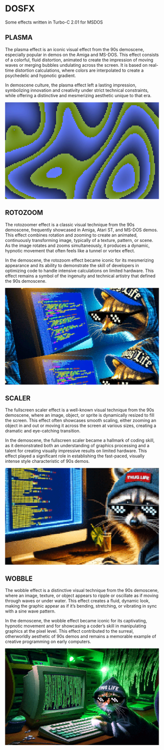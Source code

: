 # DOSFX

Some effects written in Turbo-C 2.01 for MSDOS 

## PLASMA

The plasma effect is an iconic visual effect from the 90s demoscene, especially popular in demos on the Amiga and MS-DOS. This effect consists of a colorful, fluid distortion, animated to create the impression of moving waves or merging bubbles undulating across the screen. It is based on real-time distortion calculations, where colors are interpolated to create a psychedelic and hypnotic gradient.

In demoscene culture, the plasma effect left a lasting impression, symbolizing innovation and creativity under strict technical constraints, while offering a distinctive and mesmerizing aesthetic unique to that era.

![Plasma](PLASMA/plasma.png)

## ROTOZOOM

The rotozoomer effect is a classic visual technique from the 90s demoscene, frequently showcased in Amiga, Atari ST, and MS-DOS demos. This effect combines rotation and zooming to create an animated, continuously transforming image, typically of a texture, pattern, or scene. As the image rotates and zooms simultaneously, it produces a dynamic, hypnotic movement that often feels like a tunnel or vortex effect.

In the demoscene, the rotozoom effect became iconic for its mesmerizing appearance and its ability to demonstrate the skill of developers in optimizing code to handle intensive calculations on limited hardware. This effect remains a symbol of the ingenuity and technical artistry that defined the 90s demoscene.

![Rotozoom](ROTOZOOM/rotozoom.png)

## SCALER

The fullscreen scaler effect is a well-known visual technique from the 90s demoscene, where an image, object, or sprite is dynamically resized to fill the screen. This effect often showcases smooth scaling, either zooming an object in and out or moving it across the screen at various sizes, creating a dramatic and eye-catching transition. 

In the demoscene, the fullscreen scaler became a hallmark of coding skill, as it demonstrated both an understanding of graphics processing and a talent for creating visually impressive results on limited hardware. This effect played a significant role in establishing the fast-paced, visually intense style characteristic of 90s demos.

![Scaler](SCALER/scaler.png)

## WOBBLE

The wobble effect is a distinctive visual technique from the 90s demoscene, where an image, texture, or object appears to ripple or oscillate as if moving through waves or under water. This effect creates a fluid, dynamic look, making the graphic appear as if it’s bending, stretching, or vibrating in sync with a sine wave pattern.

In the demoscene, the wobble effect became iconic for its captivating, hypnotic movement and for showcasing a coder’s skill in manipulating graphics at the pixel level. This effect contributed to the surreal, otherworldly aesthetic of 90s demos and remains a memorable example of creative programming on early computers.

![Wobble](WOBBLE/wobble.png)
